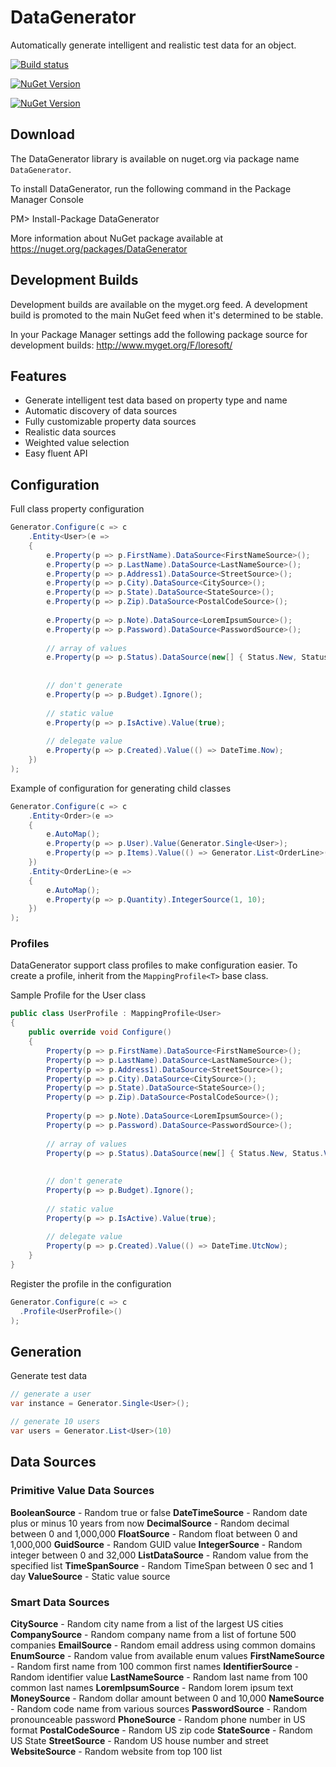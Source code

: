 # DataGenerator

Automatically generate intelligent and realistic test data for an object.

[![Build status](https://ci.appveyor.com/api/projects/status/toygpxy8o3u2b9ah?svg=true)](https://ci.appveyor.com/project/LoreSoft/DataGenerator)

[![NuGet Version](https://img.shields.io/nuget/v/DataGenerator.svg?style=flat-square)](https://www.nuget.org/packages/DataGenerator/)

[![NuGet Version](https://img.shields.io/nuget/dt/DataGenerator.svg?style=flat-square)](https://www.nuget.org/packages/DataGenerator/)

## Download

The DataGenerator library is available on nuget.org via package name `DataGenerator`.

To install DataGenerator, run the following command in the Package Manager Console

PM> Install-Package DataGenerator

More information about NuGet package available at
<https://nuget.org/packages/DataGenerator>

## Development Builds


Development builds are available on the myget.org feed.  A development build is promoted to the main NuGet feed when it's determined to be stable.

In your Package Manager settings add the following package source for development builds:
<http://www.myget.org/F/loresoft/>

## Features

- Generate intelligent test data based on property type and name
- Automatic discovery of data sources
- Fully customizable property data sources
- Realistic data sources
- Weighted value selection
- Easy fluent API


## Configuration

Full class property configuration

```csharp
Generator.Configure(c => c
    .Entity<User>(e =>
    {
        e.Property(p => p.FirstName).DataSource<FirstNameSource>();
        e.Property(p => p.LastName).DataSource<LastNameSource>();
        e.Property(p => p.Address1).DataSource<StreetSource>();
        e.Property(p => p.City).DataSource<CitySource>();
        e.Property(p => p.State).DataSource<StateSource>();
        e.Property(p => p.Zip).DataSource<PostalCodeSource>();
        
        e.Property(p => p.Note).DataSource<LoremIpsumSource>();
        e.Property(p => p.Password).DataSource<PasswordSource>();
        
        // array of values
        e.Property(p => p.Status).DataSource(new[] { Status.New, Status.Verified });
        
        
        // don't generate
        e.Property(p => p.Budget).Ignore();
        
        // static value
        e.Property(p => p.IsActive).Value(true);
        
        // delegate value
        e.Property(p => p.Created).Value(() => DateTime.Now);
    })
);
```

Example of configuration for generating child classes

```csharp
Generator.Configure(c => c
    .Entity<Order>(e =>
    {
        e.AutoMap();
        e.Property(p => p.User).Value(Generator.Single<User>);
        e.Property(p => p.Items).Value(() => Generator.List<OrderLine>(2).ToList());
    })
    .Entity<OrderLine>(e =>
    {
        e.AutoMap();
        e.Property(p => p.Quantity).IntegerSource(1, 10);
    })
);
```

### Profiles

DataGenerator support class profiles to make configuration easier.  To create a profile, inherit from the `MappingProfile<T>` base class.

Sample Profile for the User class

```csharp
public class UserProfile : MappingProfile<User>
{
    public override void Configure()
    {
        Property(p => p.FirstName).DataSource<FirstNameSource>();
        Property(p => p.LastName).DataSource<LastNameSource>();
        Property(p => p.Address1).DataSource<StreetSource>();
        Property(p => p.City).DataSource<CitySource>();
        Property(p => p.State).DataSource<StateSource>();
        Property(p => p.Zip).DataSource<PostalCodeSource>();
        
        Property(p => p.Note).DataSource<LoremIpsumSource>();
        Property(p => p.Password).DataSource<PasswordSource>();
        
        // array of values
        Property(p => p.Status).DataSource(new[] { Status.New, Status.Verified });
        
        
        // don't generate
        Property(p => p.Budget).Ignore();
        
        // static value
        Property(p => p.IsActive).Value(true);
        
        // delegate value
        Property(p => p.Created).Value(() => DateTime.UtcNow);
    }
}

```

Register the profile in the configuration

```csharp
Generator.Configure(c => c
  .Profile<UserProfile>()
);
```

## Generation

Generate test data

```csharp
// generate a user
var instance = Generator.Single<User>();

// generate 10 users
var users = Generator.List<User>(10)

```

## Data Sources

### Primitive Value Data Sources

**BooleanSource** - Random true or false
**DateTimeSource** - Random date plus or minus 10 years from now
**DecimalSource** - Random decimal between 0 and 1,000,000
**FloatSource** - Random float between 0 and 1,000,000
**GuidSource** - Random GUID value
**IntegerSource** - Random integer between 0 and 32,000
**ListDataSource** - Random value from the specified list
**TimeSpanSource** - Random TimeSpan between 0 sec and 1 day
**ValueSource** - Static value source

### Smart Data Sources

**CitySource** - Random city name from a list of the largest US cities
**CompanySource** - Random company name from a list of fortune 500 companies
**EmailSource** - Random email address using common domains
**EnumSource** - Random value from available enum values
**FirstNameSource** - Random first name from 100 common first names
**IdentifierSource** - Random identifier value
**LastNameSource** - Random last name from 100 common last names
**LoremIpsumSource** - Random lorem ipsum text
**MoneySource** - Random dollar amount between 0 and 10,000
**NameSource** - Random code name from various sources
**PasswordSource** - Random pronounceable password
**PhoneSource** - Random phone number in US format
**PostalCodeSource** - Random US zip code
**StateSource** - Random US State
**StreetSource** - Random US house number and street
**WebsiteSource** - Random website from top 100 list
